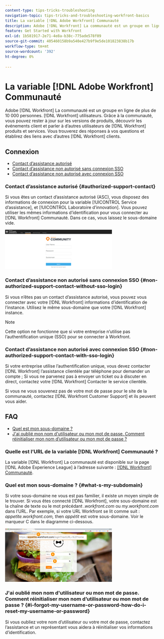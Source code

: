 ```yaml
---
content-type: tips-tricks-troubleshooting
navigation-topic: tips-tricks-and-troubleshooting-workfront-basics
title: La variable [!DNL Adobe Workfront] Communauté
description: Adobe [!DNL Workfront] La communauté est un groupe en ligne de plus de 10 000 personnes. [!DNL Workfront] utilisateurs. Grâce à la communauté, vous pouvez rester à jour sur les versions de produits, découvrir les événements client et parler à d’autres utilisateurs de [!DNL Workfront] produits et services. Vous trouverez des réponses à vos questions et établirez des liens avec d’autres [!DNL Workfront] clients.
feature: Get Started with Workfront
exl-id: 1b581917-2e71-4e8a-b38c-775ade578f09
source-git-commit: 405460158b9a540e427b9f9e5de101823838b17b
workflow-type: tm+mt
source-wordcount: '392'
ht-degree: 0%

---
```


# La variable [!DNL Adobe Workfront] Communauté

Adobe [!DNL Workfront] La communauté est un groupe en ligne de plus de 10 000 personnes. [!DNL Workfront] utilisateurs. Grâce à la communauté, vous pouvez rester à jour sur les versions de produits, découvrir les événements client et parler à d’autres utilisateurs de [!DNL Workfront] produits et services. Vous trouverez des réponses à vos questions et établirez des liens avec d’autres [!DNL Workfront] clients.

<!--
<img src="assets/screen-shot-2018-09-06-at-11.38.27-am-350x112.png" alt="Screen_Shot_2018-09-06_at_11.38.27_AM.png" style="width: 350;height: 112;" data-mc-conditions="QuicksilverOrClassic.Draft mode">
-->

## Connexion

* [Contact d’assistance autorisé](#authorized-support-contact)
* [Contact d’assistance non autorisé sans connexion SSO](#non-authorized-support-contact-without-sso-login)
* [Contact d’assistance non autorisé avec connexion SSO](#non-authorized-support-contact-with-sso-login)

### Contact d’assistance autorisé {#authorized-support-contact}

Si vous êtes un contact d’assistance autorisé (ASC), vous disposez des informations de connexion pour la variable [!UICONTROL Service d’assistance], et [!UICONTROL Laboratoire d’innovation]. Vous pouvez utiliser les mêmes informations d’identification pour vous connecter au [!DNL Workfront] Communauté. Dans ce cas, vous laissez le sous-domaine vide.

![community_4.png](assets/community-4-350x129.png)

### Contact d’assistance non autorisé sans connexion SSO {#non-authorized-support-contact-without-sso-login}

Si vous n’êtes pas un contact d’assistance autorisé, vous pouvez vous connecter avec votre [!DNL Workfront] informations d’identification de l’instance. Utilisez le même sous-domaine que votre [!DNL Workfront] instance.

>[!NOTE]
>
>Cette option ne fonctionne que si votre entreprise n’utilise pas l’authentification unique (SSO) pour se connecter à Workfront.

### Contact d’assistance non autorisé avec connexion SSO {#non-authorized-support-contact-with-sso-login}

Si votre entreprise utilise l’authentification unique, vous devez contacter [!DNL Workfront] l’assistance clientèle par téléphone pour demander un compte ; Si vous ne parvenez pas à envoyer un ticket ou à discuter en direct, contactez votre [!DNL Workfront] Contacter le service clientèle.

Si vous ne vous souvenez pas de votre mot de passe pour le site de la communauté, contactez [!DNL Workfront Customer Support] et ils peuvent vous aider.

## FAQ

* [Quel est mon sous-domaine ?](#what-s-my-subdomain)
* [J&#39;ai oublié mon nom d&#39;utilisateur ou mon mot de passe. Comment réinitialiser mon nom d’utilisateur ou mon mot de passe ?](#i-forgot-my-username-or-password-how-do-i-reset-my-username-or-password)

### Quelle est l’URL de la variable [!DNL Workfront] Communauté ?

La variable [!DNL Workfront] La communauté est disponible sur la page [!DNL Adobe Experience League] à l’adresse suivante :  [[!DNL Workfront] Communauté](https://experienceleaguecommunities.adobe.com/t5/workfront/ct-p/workfront).

### Quel est mon sous-domaine ? {#what-s-my-subdomain}

Si votre sous-domaine ne vous est pas familier, il existe un moyen simple de le trouver. Si vous êtes connecté [!DNL Workfront], votre sous-domaine est la chaîne de texte ou le mot précédant *.workfront.com*  ou *my.workfront.com* dans l’URL. Par exemple, si votre URL Workfront se lit comme suit : *appetite.workfront.com,* then *appétit* est votre sous-domaine. Voir le marqueur C dans le diagramme ci-dessous.

![community_5.png](assets/community-5-350x175.png)

### J&#39;ai oublié mon nom d&#39;utilisateur ou mon mot de passe. Comment réinitialiser mon nom d’utilisateur ou mon mot de passe ? {#i-forgot-my-username-or-password-how-do-i-reset-my-username-or-password}

Si vous oubliez votre nom d’utilisateur ou votre mot de passe, contactez l’assistance et un représentant vous aidera à réinitialiser vos informations d’identification.
